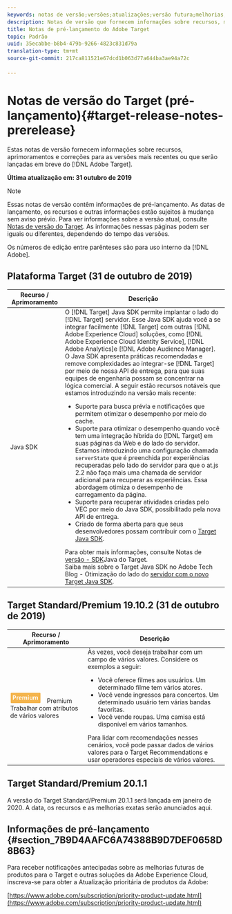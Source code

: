 ```yaml
---
keywords: notas de versão;versões;atualizações;versão futura;melhorias;novos recursos;correções
description: Notas de versão que fornecem informações sobre recursos, melhorias e correções para as versões mais recentes ou futuras do Adobe Target DNL.
title: Notas de pré-lançamento do Adobe Target
topic: Padrão
uuid: 35ecabbe-b8b4-479b-9266-4823c831d79a
translation-type: tm+mt
source-git-commit: 217ca811521e67dcd1b063d77a644ba3ae94a72c

---
```



# Notas de versão do Target (pré-lançamento){#target-release-notes-prerelease}

Estas notas de versão fornecem informações sobre recursos, aprimoramentos e correções para as versões mais recentes ou que serão lançadas em breve do [!DNL Adobe Target].

**Última atualização em: 31 outubro de 2019**

>[!NOTE]
>
>Essas notas de versão contêm informações de pré-lançamento. As datas de lançamento, os recursos e outras informações estão sujeitos à mudança sem aviso prévio. Para ver informações sobre a versão atual, consulte [Notas de versão do Target](release-notes.md). As informações nessas páginas podem ser iguais ou diferentes, dependendo do tempo das versões.
>
>Os números de edição entre parênteses são para uso interno da [!DNL Adobe].

## Plataforma Target (31 de outubro de 2019)

| Recurso  / Aprimoramento | Descrição |
| --- | --- |
| Java SDK | O [!DNL Target] Java SDK permite implantar o lado do [!DNL Target] servidor. Esse Java SDK ajuda você a se integrar facilmente [!DNL Target] com outras [!DNL Adobe Experience Cloud] soluções, como [!DNL Adobe Experience Cloud Identity Service], [!DNL Adobe Analytics]e [!DNL Adobe Audience Manager].<br>O Java SDK apresenta práticas recomendadas e remove complexidades ao integrar-se [!DNL Target] por meio de nossa API de entrega, para que suas equipes de engenharia possam se concentrar na lógica comercial. A seguir estão recursos notáveis que estamos introduzindo na versão mais recente:<ul><li>Suporte para busca prévia e notificações que permitem otimizar o desempenho por meio do cache.</li><li>Suporte para otimizar o desempenho quando você tem uma integração híbrida do [!DNL Target] em suas páginas da Web e do lado do servidor. Estamos introduzindo uma configuração chamada `serverState` que é preenchida por experiências recuperadas pelo lado do servidor para que o at.js 2.2 não faça mais uma chamada de servidor adicional para recuperar as experiências. Essa abordagem otimiza o desempenho de carregamento da página.</li><li>Suporte para recuperar atividades criadas pelo VEC por meio do Java SDK, possibilitado pela nova API de entrega.</li><li>Criado de forma aberta para que seus desenvolvedores possam contribuir com o [Target Java SDK](https://github.com/adobe/target-java-sdk).</li></ul>Para obter mais informações, consulte Notas de [versão - SDK](/help/c-implementing-target/c-api-and-sdk-overview/releases-target-java-sdk.md)Java do Target.<br>Saiba mais sobre o Target Java SDK no Adobe Tech Blog - Otimização do lado do [servidor com o novo Target Java SDK](https://medium.com/adobetech/server-side-optimization-with-the-new-target-java-sdk-421dc418a3f2). |

## Target Standard/Premium 19.10.2 (31 de outubro de 2019)

| Recurso  / Aprimoramento | Descrição |
| --- | --- |
| ![Crachá](/help/assets/premium.png) Premium Trabalhar com atributos de vários valores | Às vezes, você deseja trabalhar com um campo de vários valores. Considere os exemplos a seguir:<ul><li>Você oferece filmes aos usuários. Um determinado filme tem vários atores.</li><li>Você vende ingressos para concertos. Um determinado usuário tem várias bandas favoritas.</li><li>Você vende roupas. Uma camisa está disponível em vários tamanhos.</li></ul>Para lidar com recomendações nesses cenários, você pode passar dados de vários valores para o Target Recommendations e usar operadores especiais de vários valores. |

## Target Standard/Premium 20.1.1

A versão do Target Standard/Premium 20.1.1 será lançada em janeiro de 2020. A data, os recursos e as melhorias exatas serão anunciados aqui.

## Informações de pré-lançamento {#section_7B9D4AAFC6A74388B9D7DEF0658D8B63}

Para receber notificações antecipadas sobre as melhorias futuras de produtos para o Target e outras soluções da Adobe Experience Cloud, inscreva-se para obter a Atualização prioritária de produtos da Adobe:

[https://www.adobe.com/subscription/priority-product-update.html](https://www.adobe.com/subscription/priority-product-update.html)
